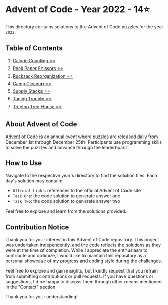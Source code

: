 # Advent of Code - Year 2022 - 14⭐

This directory contains solutions to the Advent of Code puzzles for the year `2022`.

## Table of Contents

1. [Calorie Counting ⭐⭐](https://github.com/ThatsLiamS/AdventOfCode/blob/main/2022/Day%201.md)
2. [Rock Paper Scissors ⭐⭐](https://github.com/ThatsLiamS/AdventOfCode/blob/main/2022/Day%202.md)
3. [Rucksack Reorganization ⭐⭐](https://github.com/ThatsLiamS/AdventOfCode/blob/main/2022/Day%203.md)
4. [Camp Cleanup ⭐⭐](https://github.com/ThatsLiamS/AdventOfCode/blob/main/2022/Day%204.md)
5. [Supply Stacks ⭐⭐](https://github.com/ThatsLiamS/AdventOfCode/blob/main/2022/Day%205.md)
6. [Tuning Trouble ⭐⭐](https://github.com/ThatsLiamS/AdventOfCode/blob/main/2022/Day%206.md)
8. [Treetop Tree House ⭐⭐](https://github.com/ThatsLiamS/AdventOfCode/blob/main/2022/Day%208.md)

## About Advent of Code

[Advent of Code](https://adventofcode.com/) is an annual event where puzzles are released daily from December 1st through December 25th. Participants use programming skills to solve the puzzles and advance through the leaderboard.

## How to Use

Navigate to the respective year's directory to find the solution files. Each day's solution may contain:

- `Official Links`: references to the official Advent of Code site
- `Task One`: the code solution to generate answer one
- `Task Two`: the code solution to generate answer two

Feel free to explore and learn from the solutions provided.

## Contribution Notice

Thank you for your interest in this Advent of Code repository. This project was undertaken independently, and the code reflects the solutions as they were at the time of completion. While I appreciate the enthusiasm to contribute and optimize, I would like to maintain this repository as a personal showcase of my progress and coding style during the challenges.

Feel free to explore and gain insights, but I kindly request that you refrain from submitting contributions or pull requests. If you have questions or suggestions, I'd be happy to discuss them through other means mentioned in the "Contact" section.

Thank you for your understanding!
